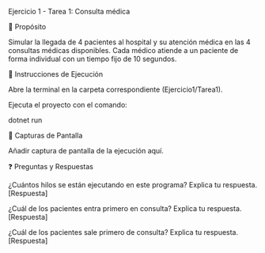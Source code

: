 Ejercicio 1 - Tarea 1: Consulta médica

📌 Propósito

Simular la llegada de 4 pacientes al hospital y su atención médica en las 4 consultas médicas disponibles. Cada médico atiende a un paciente de forma individual con un tiempo fijo de 10 segundos.

📂 Instrucciones de Ejecución

Abre la terminal en la carpeta correspondiente (Ejercicio1/Tarea1).

Ejecuta el proyecto con el comando:

dotnet run

📸 Capturas de Pantalla

Añadir captura de pantalla de la ejecución aquí.

❓ Preguntas y Respuestas

¿Cuántos hilos se están ejecutando en este programa? Explica tu respuesta.
[Respuesta]

¿Cuál de los pacientes entra primero en consulta? Explica tu respuesta.
[Respuesta]

¿Cuál de los pacientes sale primero de consulta? Explica tu respuesta.
[Respuesta]